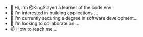 - 👋 Hi, I’m @KingSlayeri a learner of the code env
- 👀 I’m interested in building applications ...
- 🌱 I’m currently securing a degree in software development...
- 💞️ I’m looking to collaborate on ...
- 📫 How to reach me ...

<!---
KingSlayeri/KingSlayeri is a ✨ special ✨ repository because its `README.md` (this file) appears on your GitHub profile.
You can click the Preview link to take a look at your changes.
--->
